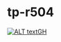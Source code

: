 # tp-r504

[![ALT textGH](https://github.com/sausseme/tp-r504/actions/workflows/pytest.yaml/badge.svg)](https://github.com/sausseme/tp-r504/actions)
